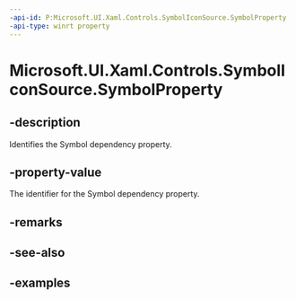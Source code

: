 ```yaml
---
-api-id: P:Microsoft.UI.Xaml.Controls.SymbolIconSource.SymbolProperty
-api-type: winrt property
---
```


<!-- Property syntax.
public DependencyProperty SymbolProperty { get; }
-->

# Microsoft.UI.Xaml.Controls.SymbolIconSource.SymbolProperty

## -description

Identifies the Symbol dependency property.

## -property-value

The identifier for the Symbol dependency property.

## -remarks

## -see-also

## -examples


